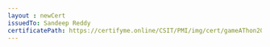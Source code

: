 ```yaml
--- 
layout : newCert 
issuedTo: Sandeep Reddy 
certificatePath: https://certifyme.online/CSIT/PMI/img/cert/gameAThon2021/SandeepReddy_b66f3.png
--- 
```

